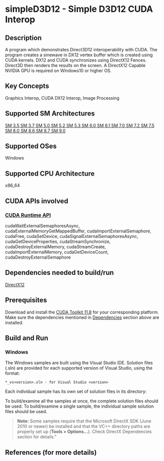 # simpleD3D12 - Simple D3D12 CUDA Interop

## Description

A program which demonstrates Direct3D12 interoperability with CUDA.  The program creates a sinewave in DX12 vertex buffer which is created using CUDA kernels. DX12 and CUDA synchronizes using DirectX12 Fences. Direct3D then renders the results on the screen.  A DirectX12 Capable NVIDIA GPU is required on Windows10 or higher OS.

## Key Concepts

Graphics Interop, CUDA DX12 Interop, Image Processing

## Supported SM Architectures

[SM 3.5 ](https://developer.nvidia.com/cuda-gpus)  [SM 3.7 ](https://developer.nvidia.com/cuda-gpus)  [SM 5.0 ](https://developer.nvidia.com/cuda-gpus)  [SM 5.2 ](https://developer.nvidia.com/cuda-gpus)  [SM 5.3 ](https://developer.nvidia.com/cuda-gpus)  [SM 6.0 ](https://developer.nvidia.com/cuda-gpus)  [SM 6.1 ](https://developer.nvidia.com/cuda-gpus)  [SM 7.0 ](https://developer.nvidia.com/cuda-gpus)  [SM 7.2 ](https://developer.nvidia.com/cuda-gpus)  [SM 7.5 ](https://developer.nvidia.com/cuda-gpus)  [SM 8.0 ](https://developer.nvidia.com/cuda-gpus)  [SM 8.6 ](https://developer.nvidia.com/cuda-gpus)  [SM 8.7 ](https://developer.nvidia.com/cuda-gpus)  [SM 9.0 ](https://developer.nvidia.com/cuda-gpus)

## Supported OSes

Windows

## Supported CPU Architecture

x86_64

## CUDA APIs involved

### [CUDA Runtime API](http://docs.nvidia.com/cuda/cuda-runtime-api/index.html)
cudaWaitExternalSemaphoresAsync, cudaExternalMemoryGetMappedBuffer, cudaImportExternalSemaphore, cudaFree, cudaSetDevice, cudaSignalExternalSemaphoresAsync, cudaGetDeviceProperties, cudaStreamSynchronize, cudaDestroyExternalMemory, cudaStreamCreate, cudaImportExternalMemory, cudaGetDeviceCount, cudaDestroyExternalSemaphore

## Dependencies needed to build/run
[DirectX12](../../../README.md#directx12)

## Prerequisites

Download and install the [CUDA Toolkit 11.8](https://developer.nvidia.com/cuda-downloads) for your corresponding platform.
Make sure the dependencies mentioned in [Dependencies]() section above are installed.

## Build and Run

### Windows
The Windows samples are built using the Visual Studio IDE. Solution files (.sln) are provided for each supported version of Visual Studio, using the format:
```
*_vs<version>.sln - for Visual Studio <version>
```
Each individual sample has its own set of solution files in its directory:

To build/examine all the samples at once, the complete solution files should be used. To build/examine a single sample, the individual sample solution files should be used.
> **Note:** Some samples require that the Microsoft DirectX SDK (June 2010 or newer) be installed and that the VC++ directory paths are properly set up (**Tools > Options...**). Check DirectX Dependencies section for details."

## References (for more details)

